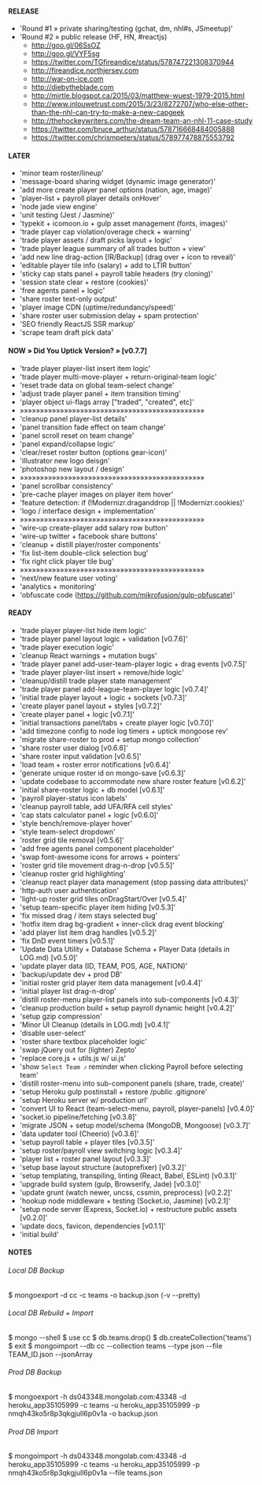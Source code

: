 #### RELEASE

- 'Round #1 » private sharing/testing (gchat, dm, nhl#s, JSmeetup)'
- 'Round #2 » public release (HF, HN, #reactjs)
  - http://goo.gl/06SsOZ
  - http://goo.gl/VYF5sg
  - https://twitter.com/TGfireandice/status/578747221308370944
  - http://fireandice.northjersey.com
  - http://war-on-ice.com
  - http://diebytheblade.com
  - http://mirtle.blogspot.ca/2015/03/matthew-wuest-1979-2015.html
  - http://www.inlouwetrust.com/2015/3/23/8272707/who-else-other-than-the-nhl-can-try-to-make-a-new-capgeek
  - http://thehockeywriters.com/the-dream-team-an-nhl-11-case-study
  - https://twitter.com/bruce_arthur/status/578716668484005888
  - https://twitter.com/chrismpeters/status/578977478875553792


#### LATER

- 'minor team roster/lineup'
- 'message-board sharing widget (dynamic image generator)'
- 'add more create player panel options (nation, age, image)'
- 'player-list + payroll player details onHover'
- 'node jade view engine'
- 'unit testing (Jest / Jasmine)'
- 'typekit + icomoon.io + gulp asset management (fonts, images)'
- 'trade player cap violation/overage check + warning'
- 'trade player assets / draft picks layout + logic'
- 'trade player league summary of all trades button + view'
- 'add new line drag-action [IR/Backup] (drag over + icon to reveal)'
- 'editable player tile info (salary) + add to LTIR button'
- 'sticky cap stats panel + payroll table headers (try cloning)'
- 'session state clear + restore (cookies)'
- 'free agents panel + logic'
- 'share roster text-only output'
- 'player image CDN (uptime/redundancy/speed)'
- 'share roster user submission delay + spam protection'
- 'SEO friendly ReactJS SSR markup'
- 'scrape team draft pick data'

#### NOW » Did You Uptick Version? » [v0.7.7]

- 'trade player player-list insert item logic'
- 'trade player multi-move-player + return-original-team logic'
- 'reset trade data on global team-select change'
- 'adjust trade player panel + item transition timing'
- 'player object ui-flags array ["traded", "created", etc]'
- »»»»»»»»»»»»»»»»»»»»»»»»»»»»»»»»»»»»»»»»»»»»»»
- 'cleanup panel player-list details'
- 'panel transition fade effect on team change'
- 'panel scroll reset on team change'
- 'panel expand/collapse logic'
- 'clear/reset roster button (options gear-icon)'
- 'illustrator new logo deisgn'
- 'photoshop new layout / design'
- »»»»»»»»»»»»»»»»»»»»»»»»»»»»»»»»»»»»»»»»»»»»»»
- 'panel scrollbar consistency'
- 'pre-cache player images on player item hover'
- 'feature detection: if (!Modernizr.draganddrop || !Modernizr.cookies)'
- 'logo / interface design + implementation'
- »»»»»»»»»»»»»»»»»»»»»»»»»»»»»»»»»»»»»»»»»»»»»»
- 'wire-up create-player add salary row button'
- 'wire-up twitter + facebook share buttons'
- 'cleanup + distill player/roster components'
- 'fix list-item double-click selection bug'
- 'fix right click player tile bug'
- »»»»»»»»»»»»»»»»»»»»»»»»»»»»»»»»»»»»»»»»»»»»»»
- 'next/new feature user voting'
- 'analytics + monitoring'
- 'obfuscate code (https://github.com/mikrofusion/gulp-obfuscate)'


#### READY

- 'trade player player-list hide item logic'
- 'trade player panel layout logic + validation [v0.7.6]'
- 'trade player execution logic'
- 'cleanup React warnings + mutation bugs'
- 'trade player panel add-user-team-player logic + drag events [v0.7.5]'
- 'trade player player-list insert + remove/hide logic'
- 'cleanup/distill trade player state management'
- 'trade player panel add-league-team-player logic [v0.7.4]'
- 'initial trade player layout + logic + sockets [v0.7.3]'
- 'create player panel layout + styles [v0.7.2]'
- 'create player panel + logic [v0.7.1]'
- 'initial transactions panel/tabs + create player logic [v0.7.0]'
- 'add timezone config to node log timers + uptick mongoose rev'
- 'migrate share-roster to prod + setup mongo collection'
- 'share roster user dialog [v0.6.6]'
- 'share roster input validation [v0.6.5]'
- 'load team + roster error notifications [v0.6.4]'
- 'generate unique roster id on mongo-save [v0.6.3]'
- 'update codebase to accommodate new share roster feature [v0.6.2]'
- 'initial share-roster logic + db model [v0.6.1]'
- 'payroll player-status icon labels'
- 'cleanup payroll table, add UFA/RFA cell styles'
- 'cap stats calculator panel + logic [v0.6.0]'
- 'style bench/remove-player hover'
- 'style team-select dropdown'
- 'roster grid tile removal [v0.5.6]'
- 'add free agents panel component placeholder'
- 'swap font-awesome icons for arrows + pointers'
- 'roster grid tile movement drag-n-drop [v0.5.5]'
- 'cleanup roster grid highlighting'
- 'cleanup react player data management (stop passing data attributes)'
- 'http-auth user authentication'
- 'light-up roster grid tiles onDragStart/Over [v0.5.4]'
- 'setup team-specific player item hiding [v0.5.3]'
- 'fix missed drag / item stays selected bug'
- 'hotfix item drag bg-gradient + inner-click drag event blocking'
- 'add player list item drag handles [v0.5.2]'
- 'fix DnD event timers [v0.5.1]'
- 'Update Data Utility + Database Schema + Player Data (details in LOG.md) [v0.5.0]'
- 'update player data (ID, TEAM, POS, AGE, NATION)'
- 'backup/update dev + prod DB'
- 'initial roster grid player item data management [v0.4.4]'
- 'initial player list drag-n-drop'
- 'distill roster-menu player-list panels into sub-components [v0.4.3]'
- 'cleanup production build + setup payroll dynamic height [v0.4.2]'
- 'setup gzip compression'
- 'Minor UI Cleanup (details in LOG.md) [v0.4.1]'
- 'disable user-select'
- 'roster share textbox placeholder logic'
- 'swap jQuery out for (lighter) Zepto'
- 'replace core.js + utils.js w/ ui.js'
- 'show `Select Team ⤴︎` reminder when clicking Payroll before selecting team'
- 'distill roster-menu into sub-component panels (share, trade, create)'
- 'setup Heroku gulp postinstall + restore /public .gitignore'
- 'setup Heroku server w/ production url'
- 'convert UI to React (team-select-menu, payroll, player-panels) [v0.4.0]'
- 'socket.io pipeline/fetching [v0.3.8]'
- 'migrate JSON + setup model/schema (MongoDB, Mongoose) [v0.3.7]'
- 'data updater tool (Cheerio) [v0.3.6]'
- 'setup payroll table + player tiles [v0.3.5]'
- 'setup roster/payroll view switching logic [v0.3.4]'
- 'player list + roster panel layout [v0.3.3]'
- 'setup base layout structure (autoprefixer) [v0.3.2]'
- 'setup templating, transpiling, linting (React, Babel, ESLint) [v0.3.1]'
- 'upgrade build system (gulp, Browserify, Jade) [v0.3.0]'
- 'update grunt (watch newer, uncss, cssmin, preprocess) [v0.2.2]'
- 'hookup node middleware + testing (Socket.io, Jasmine) [v0.2.1]'
- 'setup node server (Express, Socket.io) + restructure public assets [v0.2.0]'
- 'update docs, favicon, dependencies [v0.1.1]'
- 'initial build'



#### NOTES

###### Local DB Backup
$ mongoexport -d cc -c teams -o backup.json (-v --pretty)

###### Local DB Rebuild + Import
$ mongo --shell
$ use cc
$ db.teams.drop()
$ db.createCollection('teams')
$ exit
$ mongoimport --db cc --collection teams --type json --file TEAM_ID.json --jsonArray

###### Prod DB Backup
$ mongoexport -h ds043348.mongolab.com:43348 -d heroku_app35105999 -c teams -u heroku_app35105999 -p nmqh43ko5r8p3qkgjull6p0v1a -o backup.json

###### Prod DB Import
$ mongoimport -h ds043348.mongolab.com:43348 -d heroku_app35105999 -c teams -u heroku_app35105999 -p nmqh43ko5r8p3qkgjull6p0v1a --file teams.json
